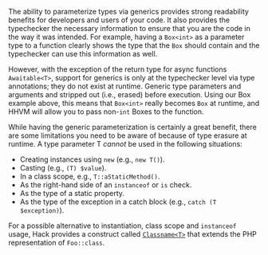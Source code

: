 The ability to parameterize types via generics provides strong readability benefits for developers and users of your code. It also
provides the typechecker the necessary information to ensure that you are the code in the way it was intended. For example, having a
`Box<int>` as a parameter type to a function clearly shows the type that the `Box` should contain and the typechecker can use this information as well.

However, with the exception of the return type for async functions `Awaitable<T>`, support for generics is only at the typechecker level
via type annotations; they do not exist at runtime. Generic type parameters and arguments and stripped out (i.e., erased) before
execution. Using our Box example above, this means that `Box<int>` really becomes `Box` at runtime, and HHVM will allow you to pass
non-`int` Boxes to the function.

While having the generic parameterization is certainly a great benefit, there are some limitations you need to be aware of because of
type erasure at runtime. A type parameter T *cannot* be used in the following situations:
 * Creating instances using `new` (e.g., `new T()`).
 * Casting (e.g., `(T) $value`).
 * In a class scope, e.g., `T::aStaticMethod()`.
 * As the right-hand side of an `instanceof` or `is` check.
 * As the type of a static property.
 * As the type of the exception in a catch block (e.g., `catch (T $exception)`).

For a possible alternative to instantiation, class scope and `instanceof` usage, Hack provides a construct called
[`Classname<T>`](../built-in-types/classname.md) that extends the PHP representation of `Foo::class`.
